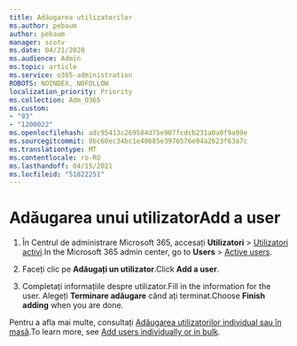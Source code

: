 ```yaml
---
title: Adăugarea utilizatorilor
ms.author: pebaum
author: pebaum
manager: scotv
ms.date: 04/21/2020
ms.audience: Admin
ms.topic: article
ms.service: o365-administration
ROBOTS: NOINDEX, NOFOLLOW
localization_priority: Priority
ms.collection: Adm_O365
ms.custom:
- "93"
- "1200022"
ms.openlocfilehash: adc95413c269584d75e907fcdcb231a0a0f9a99e
ms.sourcegitcommit: 8bc60ec34bc1e40685e3976576e04a2623f63a7c
ms.translationtype: MT
ms.contentlocale: ro-RO
ms.lasthandoff: 04/15/2021
ms.locfileid: "51822251"
---
```

# <a name="add-a-user"></a><span data-ttu-id="77b59-102">Adăugarea unui utilizator</span><span class="sxs-lookup"><span data-stu-id="77b59-102">Add a user</span></span>

1. <span data-ttu-id="77b59-103">În Centrul de administrare Microsoft 365, accesați **Utilizatori** > [Utilizatori activi](https://admin.microsoft.com/Adminportal/Home?source=applauncher#/users).</span><span class="sxs-lookup"><span data-stu-id="77b59-103">In the Microsoft 365 admin center, go to **Users** > [Active users](https://admin.microsoft.com/Adminportal/Home?source=applauncher#/users).</span></span>

2. <span data-ttu-id="77b59-104">Faceți clic pe **Adăugați un utilizator**.</span><span class="sxs-lookup"><span data-stu-id="77b59-104">Click **Add a user**.</span></span>

3. <span data-ttu-id="77b59-105">Completați informațiile despre utilizator.</span><span class="sxs-lookup"><span data-stu-id="77b59-105">Fill in the information for the user.</span></span> <span data-ttu-id="77b59-106">Alegeți **Terminare adăugare** când ați terminat.</span><span class="sxs-lookup"><span data-stu-id="77b59-106">Choose **Finish adding** when you are done.</span></span>

<span data-ttu-id="77b59-107">Pentru a afla mai multe, consultați [Adăugarea utilizatorilor individual sau în masă](https://docs.microsoft.com/microsoft-365/admin/add-users/add-users).</span><span class="sxs-lookup"><span data-stu-id="77b59-107">To learn more, see [Add users individually or in bulk](https://docs.microsoft.com/microsoft-365/admin/add-users/add-users).</span></span>